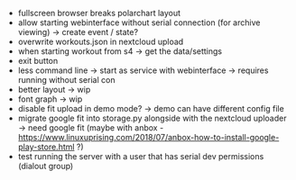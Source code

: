 - fullscreen browser breaks polarchart layout
- allow starting webinterface without serial connection (for archive viewing) -> create event / state?
- overwrite workouts.json in nextcloud upload
- when starting workout from s4 -> get the data/settings
- exit button
- less command line -> start as service with webinterface -> requires running without serial con
- better layout -> wip
- font graph -> wip
- disable fit upload in demo mode? -> demo can have different config file
- migrate google fit into storage.py alongside with the nextcloud uploader -> need google fit (maybe with anbox - https://www.linuxuprising.com/2018/07/anbox-how-to-install-google-play-store.html ?)
- test running the server with a user that has serial dev permissions (dialout group)
